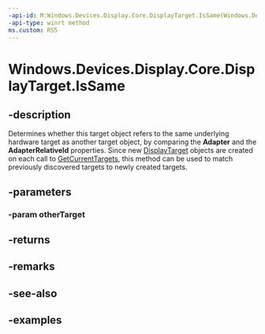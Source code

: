```yaml
---
-api-id: M:Windows.Devices.Display.Core.DisplayTarget.IsSame(Windows.Devices.Display.Core.DisplayTarget)
-api-type: winrt method
ms.custom: RS5
---
```


<!-- Method syntax.
public bool DisplayTarget.IsSame(DisplayTarget otherTarget)
-->

# Windows.Devices.Display.Core.DisplayTarget.IsSame

## -description
Determines whether this target object refers to the same underlying hardware target as another target object, by comparing the **Adapter** and the **AdapterRelativeId** properties. Since new [DisplayTarget](displaytarget.md) objects are created on each call to [GetCurrentTargets](displaymanager_getcurrenttargets_1359061908.md), this method can be used to match previously discovered targets to newly created targets.

## -parameters
### -param otherTarget

## -returns

## -remarks

## -see-also

## -examples
